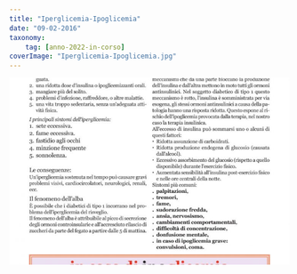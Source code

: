 ```yaml
---
title: "Iperglicemia-Ipoglicemia"
date: "09-02-2016"
taxonomy: 
    tag: [anno-2022-in-corso]
coverImage: "Iperglicemia-Ipoglicemia.jpg"
---
```


![Iperglicemia-Ipoglicemia](images/Iperglicemia-Ipoglicemia.jpg)
